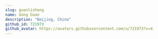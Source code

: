 ```yaml
---
slug: guanlisheng
name: Gong Guan
description: "Beijing, China"
github_id: 721973
github_avatar: https://avatars.githubusercontent.com/u/721973?v=4
---
```


